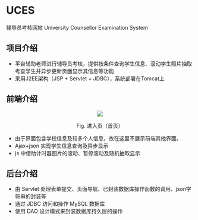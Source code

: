 # UCES
辅导员考核网站 University Counsellor Examination System

## 项目介绍

- 平台辅助老师进行辅导员考核，提供按条件查询学生信息、滚动学生照片抽取考查学生并异步更新页面显示其信息等功能
- 采用J2EE架构（JSP + Servlet + JDBC），系统部署在Tomcat上

## 前端介绍

<p align="center">
<img src="http://i.imgur.com/TZgqSi0.png"/>
<div align="center">
Fig. 进入页（首页）
</div>
</p>

 - 由于界面包含学校信息及较多个人信息，故在这里不展示前端其他界面。
 - Ajax+json 实现学生信息查询及异步显示
 - js 中借助计时器图片的滚动、暂停滚动及随机抽取显示

## 后台介绍

- 由 Servlet 处理表单提交、页面导航、已封装数据库操作函数的调用、json字符串的封装等
- 通过 JDBC 访问和操作 MySQL 数据库
- 使用 DAO 设计模式来封装数据库持久层的操作